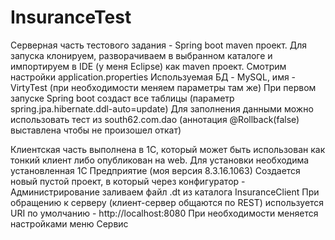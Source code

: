 # InsuranceTest

Серверная часть тестового задания - Spring boot maven проект.
Для запуска клонируем, разворачиваем в выбранном каталоге и импортируем в IDE (у меня Eclipse) как maven проект.
Смотрим настройки application.properties
Используемая БД - MySQL, имя - VirtyTest (при необходимости меняем параметры там же)
При первом запуске Spring boot создаст все таблицы (параметр spring.jpa.hibernate.ddl-auto=update) 
Для заполнения данными можно использовать тест из south62.com.dao (аннотация @Rollback(false) выставлена чтобы не произошел откат)


Клиентская часть выполнена в 1С, который может быть использован как тонкий клиент либо опубликован на web.
Для установки необходима установленная 1С Предприятие (моя версия 8.3.16.1063)
Создается новый пустой проект, в который через конфигуратор - Администрирование заливаем файл .dt из каталога InsuranceClient
При обращению к серверу (клиент-сервер общаются по REST) используется URI по умолчанию -  http://localhost:8080
При необходимости меняется настройками меню Сервис
